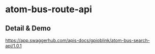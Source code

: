 # atom-bus-route-api

## Detail & Demo
https://app.swaggerhub.com/apis-docs/gpioblink/atom-bus-search-api/1.0.1
